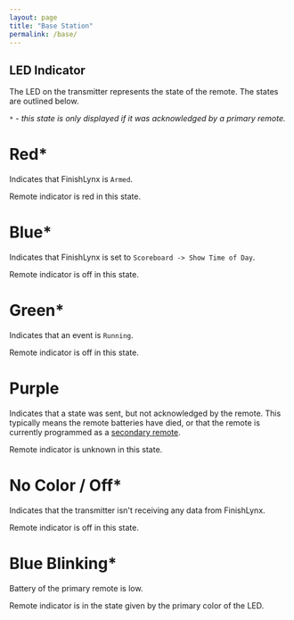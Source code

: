 ```yaml
---
layout: page
title: "Base Station"
permalink: /base/
---
```


## LED Indicator

The LED on the transmitter represents the state of the remote. The states are outlined below.

_`*` - this state is only displayed if it was acknowledged by a primary remote._

# Red*

Indicates that FinishLynx is `Armed`.

Remote indicator is red in this state.

# Blue*

Indicates that FinishLynx is set to `Scoreboard -> Show Time of Day`.

Remote indicator is off in this state.

# Green*

Indicates that an event is `Running`.

Remote indicator is off in this state.

# Purple

Indicates that a state was sent, but not acknowledged by the remote. This typically means the remote batteries have died, or that the remote is currently programmed as a [secondary remote](/starter_indicator_docs/multiple_remotes).

Remote indicator is unknown in this state.

# No Color / Off*

Indicates that the transmitter isn't receiving any data from FinishLynx.

Remote indicator is off in this state.

# Blue Blinking*

Battery of the primary remote is low.

Remote indicator is in the state given by the primary color of the LED.
